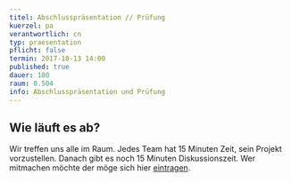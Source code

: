 ```yaml
---
titel: Abschlusspräsentation // Prüfung
kuerzel: pa
verantwortlich: cn
typ: praesentation
pflicht: false
termin: 2017-10-13 14:00
published: true
dauer: 180
raum: 0.504
info: Abschlusspräsentation und Prüfung
---
```


## Wie läuft es ab?

Wir treffen uns alle im Raum. Jedes Team hat 15 Minuten Zeit, sein Projekt vorzustellen. Danach gibt es noch 15 Minuten Diskussionszeit. Wer mitmachen möchte der möge sich hier [eintragen](https://www.medieninformatik.th-koeln.de/w/WPF_Digitale_Kommunikationt:SoSe17#Abschlusspr.C3.BCfung).

